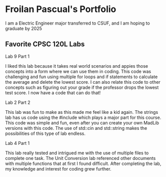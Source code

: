# Froilan Pascual's Portfolio

I am a Electric Engineer major transferred to CSUF, and I am hoping to graduate by 2025

## Favorite CPSC 120L Labs
Lab 9 Part 1

  I liked this lab because it takes real world scenarios and appies those concepts into a form where we can use them in coding. This code was challenging and fun using multiple for loops and if statements to calculate the average and delete the lowest score. I can also relate this code to other concepts such as figuring out your grade if the professor drops the lowest test score. I now have a code that can do that!

Lab 2 Part 2

  This lab was fun to make as this made me feel like a kid again. The strings lab has us code using the #include <string> which plays a major part for this course. This code was simple and fun, even after you can create your own MadLib versions with this code. The use of std::cin and std::string makes the possibilities of this type of lab endless.

Lab 4 Part 1

  This lab really tested and intrigued me with the use of multiple files to complete one task. The Unit Conversion lab referenced other documents with multiple functions that at first I found difficult. After completing the lab, my knowledge and interest for coding grew further. 

